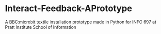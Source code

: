 # Interact-Feedback-APrototype
A BBC:microbit textile installation prototype made in Python for INFO 697 at Pratt Institute School of Information
